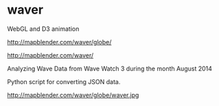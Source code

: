 waver
=====


WebGL and D3 animation

http://mapblender.com/waver/globe/

http://mapblender.com/waver/


Analyzing Wave Data from Wave Watch 3 during the month August 2014


Python script for converting JSON data.


http://mapblender.com/waver/globe/waver.jpg

